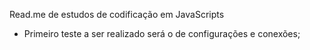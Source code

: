 Read.me de estudos de codificação em JavaScripts
- Primeiro teste a ser realizado será o de configurações e conexões;